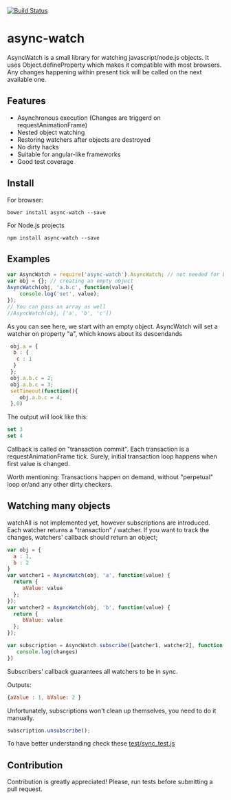 [![Build Status](https://travis-ci.org/wiresjs/async-watch.svg?branch=master)](https://travis-ci.org/wiresjs/async-watch)

# async-watch

AsyncWatch is a small library for watching javascript/node.js objects. It uses Object.defineProperty which makes it compatible with most browsers. Any changes happening within present tick will be called on the next available one.

## Features

 * Asynchronous execution (Changes are triggerd on requestAnimationFrame)
 * Nested object watching
 * Restoring watchers after objects are destroyed
 * No dirty hacks
 * Suitable for angular-like frameworks
 * Good test coverage

## Install

For browser:

    bower install async-watch --save

For Node.js projects

    npm install async-watch --save

## Examples

```js
var AsyncWatch = require('async-watch').AsyncWatch; // not needed for browsers
var obj = {}; // creating an empty object
AsyncWatch(obj, 'a.b.c', function(value){
    console.log('set', value);
});
// You can pass an array as well
//AsyncWatch(obj, ['a', 'b', 'c'])
```

 As you can see here, we start with an empty object. AsyncWatch will set a watcher on property "a", which knows about its descendands

 ```js
  obj.a = {
   b : {
    c : 1
   }
  };
  obj.a.b.c = 2;
  obj.a.b.c = 3;
  setTimeout(function(){
     obj.a.b.c = 4;
  },0)
 ```

 The output will look like this:

 ```js
 set 3
 set 4
 ```

Callback is called on "transaction commit". Each transaction is a requestAnimationFrame tick. Surely, initial
transaction loop happens when first value is changed.

Worth mentioning: Transactions happen on demand, without "perpetual" loop or/and any other dirty checkers.

## Watching many objects

watchAll is not implemented yet, however subscriptions are introduced. Each watcher returns a "transaction" / watcher.
If you want to track the changes, watchers' callback should return an object;
 ```js
var obj = {
   a : 1,
   b : 2
}
var watcher1 = AsyncWatch(obj, 'a', function(value) {
   return {
      aValue: value
   };
});
var watcher2 = AsyncWatch(obj, 'b', function(value) {
   return {
      bValue: value
   };
});
 ```



```js
var subscription = AsyncWatch.subscribe([watcher1, watcher2], function(changes){
   console.log(changes)
})
```
Subscribers' callback guarantees all watchers to be in sync.

Outputs:
```js
{aValue : 1, bValue: 2 }
```

Unfortunately, subscriptions won't clean up themselves, you need to do it manually.

```js
subscription.unsubscribe();
```

To have better understanding check these [test/sync_test.js](test/sync_test.js)
## Contribution
 Contribution is greatly appreciated! Please, run tests before submitting a pull request.  
